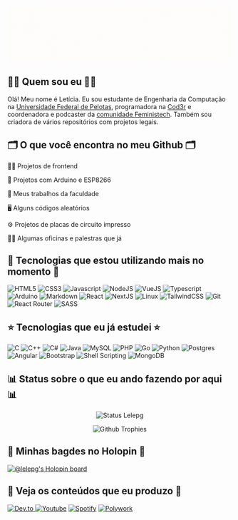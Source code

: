 ![Boas vindas ao meu Github](imagens/capa.gif)

## 👩‍💻 Quem sou eu 👩‍💻
Olá! Meu nome é Letícia. Eu sou estudante de Engenharia da Computação na [Universidade Federal de Pelotas](https://portal.ufpel.edu.br/), programadora na [Cod3r](https://www.cod3r.com.br/) e coordenadora e podcaster da [comunidade Feministech](https://feministech.github.io/). Também sou criadora de vários repositórios com projetos legais. 

## 🗂️ O que você encontra no meu Github 🗂️

👩‍💻 Projetos de frontend

🤖 Projetos com Arduino e ESP8266

📑️ Meus trabalhos da faculdade

🖥️ Alguns códigos aleatórios

⚙️ Projetos de placas de circuito impresso

👩‍🏫️ Algumas oficinas e palestras que já


## 🌟 Tecnologias que estou utilizando mais no momento 🌟
![HTML5](https://img.shields.io/badge/HTML5-E34F26?style=for-the-badge&logo=html5&logoColor=white)
![CSS3](https://img.shields.io/badge/CSS3-1572B6?style=for-the-badge&logo=css3&logoColor=white)
![Javascript](https://img.shields.io/badge/JavaScript-323330?style=for-the-badge&logo=javascript&logoColor=F7DF1E)
![NodeJS](https://img.shields.io/badge/Node.js-43853D?style=for-the-badge&logo=node.js&logoColor=white)
![VueJS](https://img.shields.io/badge/Vue.js-35495E?style=for-the-badge&logo=vue.js&logoColor=4FC08D)
![Typescript](https://img.shields.io/badge/TypeScript-007ACC?style=for-the-badge&logo=typescript&logoColor=white)
![Arduino](https://img.shields.io/badge/Arduino-00979D?style=for-the-badge&logo=Arduino&logoColor=white)
![Markdown](https://img.shields.io/badge/Markdown-000000?style=for-the-badge&logo=markdown&logoColor=white)
![React](https://img.shields.io/badge/React-20232A?style=for-the-badge&logo=react&logoColor=61DAFB)
![NextJS](https://img.shields.io/badge/next.js-000000?style=for-the-badge&logo=nextdotjs&logoColor=white)
![Linux](https://img.shields.io/badge/Linux-FCC644?style=for-the-badge&logo=linux&logoColor=black)
![TailwindCSS](https://img.shields.io/badge/Tailwind_CSS-38B2AC?style=for-the-badge&logo=tailwind-css&logoColor=white)
![Git](https://img.shields.io/badge/GIT-E44C30?style=for-the-badge&logo=git&logoColor=white)
![React Router](https://img.shields.io/badge/React_Router-CA4245?style=for-the-badge&logo=react-router&logoColor=white)
![SASS](https://img.shields.io/badge/SASS-hotpink.svg?style=for-the-badge&logo=SASS&logoColor=white)


## ⭐ Tecnologias que eu já estudei ⭐
![C](https://img.shields.io/badge/C-00599C?style=for-the-badge&logo=c&logoColor=white)
![C++](https://img.shields.io/badge/C%2B%2B-00599C?style=for-the-badge&logo=c%2B%2B&logoColor=white)
![C#](https://img.shields.io/badge/C%23-239120?style=for-the-badge&logo=c-sharp&logoColor=white)
![Java](https://img.shields.io/badge/Java-ED8B00?style=for-the-badge&logo=java&logoColor=white)
![MySQL](https://img.shields.io/badge/MySQL-FFC500?style=for-the-badge&logo=mysql&logoColor=black)
![PHP](https://img.shields.io/badge/PHP-777BB4?style=for-the-badge&logo=php&logoColor=white)
![Go](https://img.shields.io/badge/Go-00ADD8?style=for-the-badge&logo=go&logoColor=white)
![Python](https://img.shields.io/badge/Python-3776AB?style=for-the-badge&logo=python&logoColor=white)
![Postgres](https://img.shields.io/badge/PostgreSQL-316192?style=for-the-badge&logo=postgresql&logoColor=white)
![Angular](https://img.shields.io/badge/Angular-DD0031?style=for-the-badge&logo=angular&logoColor=white)
![Bootstrap](https://img.shields.io/badge/Bootstrap-563D7C?style=for-the-badge&logo=bootstrap&logoColor=white)
![Shell Scripting](https://img.shields.io/badge/Shell_Script-121011?style=for-the-badge&logo=gnu-bash&logoColor=white)
![MongoDB](https://img.shields.io/badge/MongoDB-%234ea94b.svg?style=for-the-badge&logo=mongodb&logoColor=white)

## 📊 Status sobre o que eu ando fazendo por aqui 📊
<div align = "center">
 
![Status Lelepg](http://github-profile-summary-cards.vercel.app/api/cards/stats?username=lelepg&theme=nord_dark) 
 
![Github Trophies](https://github-profile-trophy.vercel.app/?username=lelepg&theme=nord&column=6&row=1&margin-w=10)
 
</div>

## 🦖 Minhas bagdes no Holopin 🦖

 [![@lelepg's Holopin board](https://holopin.me/lelepg)](https://holopin.io/@lelepg)

## 💎 Veja os conteúdos que eu produzo 💎
[![Dev.to](https://img.shields.io/badge/dev.to-0A0A0A?style=for-the-badge&logo=devdotto&logoColor=white) ](https://dev.to/lelepg)
[![Youtube](https://img.shields.io/badge/YouTube-FF0000?style=for-the-badge&logo=youtube&logoColor=white)](https://www.youtube.com/channel/UCcMcmtNSSQECjKsJA1XH5MQ)
[![Spotify](https://img.shields.io/badge/Spotify-1ED760?&style=for-the-badge&logo=spotify&logoColor=white)](https://open.spotify.com/show/5C1LL8H7iFCmUCoEmGJkd5)
[![Polywork](https://img.shields.io/badge/polywork-543DE0?style=for-the-badge&logo=polywork&logoColor=white)](https://www.polywork.com/lelepg)

<!-- ## 🔎 Me encontre nas redes sociais 🔎
Eu fiz um site com vários links que vai facilitar muito o seu trabalho. [Clique aqui](https://lelepg.herokuapp.com/) para dar uma olhada. -->


